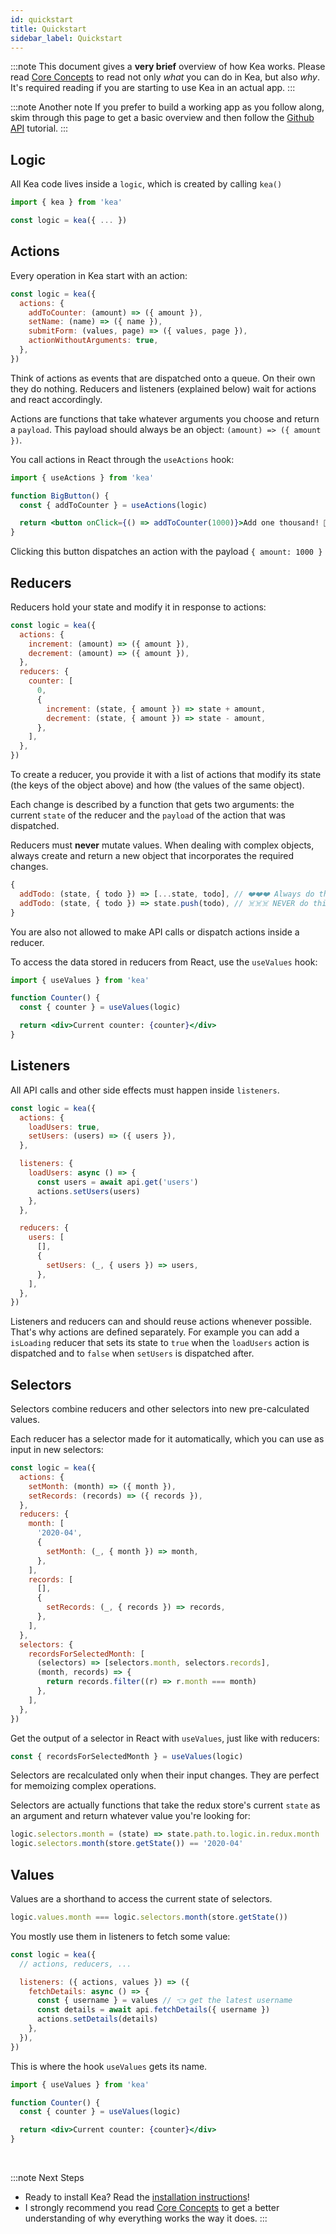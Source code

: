 ```yaml
---
id: quickstart
title: Quickstart
sidebar_label: Quickstart
---
```


:::note
This document gives a **very brief** overview of how Kea works. Please read
[Core Concepts](/docs/guide/concepts) to read not only _what_ you can do in Kea, but also _why_.
It's required reading if you are starting to use Kea in an actual app.
:::

:::note Another note
If you prefer to build a working app as you follow along, skim through this page to get a basic
overview and then follow the [Github API](/docs/tutorials/github) tutorial.
:::

## Logic

All Kea code lives inside a `logic`, which is created by calling `kea()`

```javascript
import { kea } from 'kea'

const logic = kea({ ... })
```

## Actions

Every operation in Kea start with an action:

```javascript
const logic = kea({
  actions: {
    addToCounter: (amount) => ({ amount }),
    setName: (name) => ({ name }),
    submitForm: (values, page) => ({ values, page }),
    actionWithoutArguments: true,
  },
})
```

Think of actions as events that are dispatched onto a queue. On their own they do nothing.
Reducers and listeners (explained below) wait for actions and react accordingly.

Actions are functions that take whatever arguments you choose and return a `payload`.
This payload should always be an object: `(amount) => ({ amount })`.

You call actions in React through the `useActions` hook:

```jsx
import { useActions } from 'kea'

function BigButton() {
  const { addToCounter } = useActions(logic)

  return <button onClick={() => addToCounter(1000)}>Add one thousand! 🤩</button>
}
```

Clicking this button dispatches an action with the payload `{ amount: 1000 }`

## Reducers

Reducers hold your state and modify it in response to actions:

```javascript
const logic = kea({
  actions: {
    increment: (amount) => ({ amount }),
    decrement: (amount) => ({ amount }),
  },
  reducers: {
    counter: [
      0,
      {
        increment: (state, { amount }) => state + amount,
        decrement: (state, { amount }) => state - amount,
      },
    ],
  },
})
```

To create a reducer, you provide it with a list of actions that modify its state (the keys of the object above) and how
(the values of the same object).

Each change is described by a function that gets two arguments: the current `state` of the reducer and the `payload` of
the action that was dispatched.

Reducers must **never** mutate values. When dealing with complex objects,
always create and return a new object that incorporates the required changes.

```javascript
{
  addTodo: (state, { todo }) => [...state, todo], // ❤️❤️❤️ Always do this!
  addTodo: (state, { todo }) => state.push(todo), // ☠️☠️☠️ NEVER do this!
}
```

You are also not allowed to make API calls or dispatch actions inside a reducer.

To access the data stored in reducers from React, use the `useValues` hook:

```jsx
import { useValues } from 'kea'

function Counter() {
  const { counter } = useValues(logic)

  return <div>Current counter: {counter}</div>
}
```

## Listeners

All API calls and other side effects must happen inside `listeners`.

```javascript
const logic = kea({
  actions: {
    loadUsers: true,
    setUsers: (users) => ({ users }),
  },

  listeners: {
    loadUsers: async () => {
      const users = await api.get('users')
      actions.setUsers(users)
    },
  },

  reducers: {
    users: [
      [],
      {
        setUsers: (_, { users }) => users,
      },
    ],
  },
})
```

Listeners and reducers can and should reuse actions whenever possible. That's why actions are defined separately.
For example you can add a `isLoading` reducer that sets its state to `true` when the `loadUsers` action is dispatched
and to `false` when `setUsers` is dispatched after.

## Selectors

Selectors combine reducers and other selectors into new pre-calculated values.

Each reducer has a selector made for it automatically, which you can use as input in new selectors:

```javascript
const logic = kea({
  actions: {
    setMonth: (month) => ({ month }),
    setRecords: (records) => ({ records }),
  },
  reducers: {
    month: [
      '2020-04',
      {
        setMonth: (_, { month }) => month,
      },
    ],
    records: [
      [],
      {
        setRecords: (_, { records }) => records,
      },
    ],
  },
  selectors: {
    recordsForSelectedMonth: [
      (selectors) => [selectors.month, selectors.records],
      (month, records) => {
        return records.filter((r) => r.month === month)
      },
    ],
  },
})
```

Get the output of a selector in React with `useValues`, just like with reducers:

```javascript
const { recordsForSelectedMonth } = useValues(logic)
```

Selectors are recalculated only when their input changes. They are perfect for memoizing complex operations.

Selectors are actually functions that take the redux store's current `state` as an argument and return
whatever value you're looking for:

```javascript
logic.selectors.month = (state) => state.path.to.logic.in.redux.month
logic.selectors.month(store.getState()) == '2020-04'
```

## Values

Values are a shorthand to access the current state of selectors.

```javascript
logic.values.month === logic.selectors.month(store.getState())
```

You mostly use them in listeners to fetch some value:

```javascript
const logic = kea({
  // actions, reducers, ...

  listeners: ({ actions, values }) => ({
    fetchDetails: async () => {
      const { username } = values // 👈 get the latest username
      const details = await api.fetchDetails({ username })
      actions.setDetails(details)
    },
  }),
})
```

This is where the hook `useValues` gets its name.

```jsx
import { useValues } from 'kea'

function Counter() {
  const { counter } = useValues(logic)

  return <div>Current counter: {counter}</div>
}
```

<br />

:::note Next Steps

- Ready to install Kea? Read the [installation instructions](/docs/installation/instructions)!
- I strongly recommend you read [Core Concepts](/docs/guide/concepts) to get a better
  understanding of why everything works the way it does.
  :::
